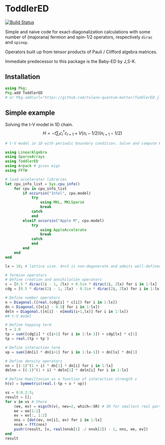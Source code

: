# ToddlerED

[![Build Status](https://github.com/tulane-quantum-matter/ToddlerED.jl/actions/workflows/CI.yml/badge.svg?branch=main)](https://github.com/tulane-quantum-matter/ToddlerED.jl/actions/workflows/CI.yml?query=branch%3Amain)

Simple and naive code for exact-diagonalization calculations with some number of (majorana) fermion and spin-1/2 operators, respectively `dirac` and `spinop`.

Operators built up from tensor products of Pauli / Clifford algebra matrices.

Immediate predecessor to this package is the Baby-ED by J,S-K.

## Installation

```julia
using Pkg;
Pkg.add ToddlerED
# or Pkg.add(url="https://github.com/tulane-quantum-matter/ToddlerED.jl")
```

## Simple example

Solving the t-V model in 1D chain.
$$ H = -t \sum_i c_i^\dagger c_{i+1} + V (n_i-1/2) (n_{i+1}-1/2) $$

```julia
# t-V model in 1D with periodic boundary condition. Solve and compute RG invariant using staggered density-density correlator.

using LinearAlgebra
using SparseArrays
using ToddlerED
using Arpack # gives eigs
using FFTW

# load accelerator libraries
let cpu_info_list = Sys.cpu_info()
    for cpu in cpu_info_list
        if occursin("Intel", cpu.model)
            try
                using MKL, MKLSparse
                break
            catch
            end
        elseif occursin("Apple M", cpu.model)
            try
                using AppleAccelerate
                break
            catch
            end
        end
    end
end

lx = 10; # lattice size. 4n+2 is non-degenerate and admits well-defined "staggering"

# fermion operators
# Define creation and annihilation operators
c = [0.5 * dirac(2i - 1, 2lx) + 0.5im * dirac(2i, 2lx) for i in 1:lx]
cdg = [0.5 * dirac(2i - 1, 2lx) - 0.5im * dirac(2i, 2lx) for i in 1:lx]

# Define number operators
n = Diagonal.([real.(cdg[i] * c[i]) for i in 1:lx])
dn = Diagonal.([n[i] - 0.5I for i in 1:lx])
deln = Diagonal.([n[i] - n[mod1(i+1,lx)] for i in 1:lx])
## t-V model

# Define hopping term
t = 1.0
tp = sum([cdg[i] * c[i+1] for i in 1:lx-1]) + cdg[lx] * c[1]
tp = real.(tp + tp')

# Define interaction term
vp = sum([dn[i] * dn[i+1] for i in 1:lx-1]) + dn[lx] * dn[1]

# Define density operators
nn = [(-1)^(1 + i) * dn[1] * dn[i] for i in 1:lx]
delnn = [(-1)^(1 + i) * deln[1] * deln[i] for i in 1:lx]

# Define Hamiltonian as a function of interaction strength v
h(v) = Symmetric(real.(-tp + v * vp))

vs = 0:0.2:3;
result = [];
for v in vs # there 
    (ee, ev) = eigs(h(v), nev=2, which=:SR) # SR for smallest real part
    ee = ee[1:2]
    ev = ev[:, 1:2]
    nns = [dot(ev, nn[i], ev) for i in 1:lx]
    nnsk = fft(nns)
    push!(result, [v, real(nnsk[1] ./ nnsk[2]) - 1, nns, ee, ev])
end
result

```
